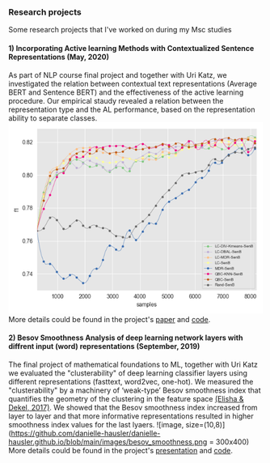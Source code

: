 

### Research projects

Some research projects that I've worked on during my Msc studies

#### 1) Incorporating Active learning Methods with Contextualized Sentence Representations (May, 2020)

As part of NLP course final project and together with Uri Katz, we investigated the relation between contextual text representations (Average BERT and Sentence BERT) and the effectiveness of the active learning procedure. Our empirical staudy revealed a relation between the representation type and the AL performance, based on the representation ability to separate classes. 
![image](https://github.com/danielle-hausler/danielle-hausler.github.io/blob/main/images/mr_f1_SenB.png?raw=True)
<br> More details could be found in the project's [paper](https://github.com/danielle-hausler/Incorporating_Active_learning_Methods_with_Contextualized_Sentence_Representations.pdf) and [code](https://github.com/daniellehausler/nlp_active_learning).


#### 2) Besov Smoothness Analysis of deep learning network layers with diffrent input (word) representations (September, 2019)

The final project of mathematical foundations to ML, together with Uri Katz we evaluated the "clusterability" of deep learning classifier layers using different representations (fasttext, word2vec, one-hot).
We measured the "clusterability" by a machinery of ‘weak-type’ Besov smoothness index that quantifies the geometry of the clustering in the feature space [(Elisha & Dekel, 2017)](https://arxiv.org/abs/1710.03263). We showed that the Besov smoothness index increased from layer to layer and that more informative representations resulted in higher smoothness index values for the last lyaers. 
![image, size=(10,8)](https://github.com/danielle-hausler/danielle-hausler.github.io/blob/main/images/besov_smoothness.png = 300x400)
<br> More details could be found in the project's [presentation](https://github.com/danielle-hausler/danielle-hausler.github.io/blob/main/function%20space%20analysis%20of%20NLP%20models.pdf) and [code](https://github.com/katzurik/NLP_besov_smoothness).


  
